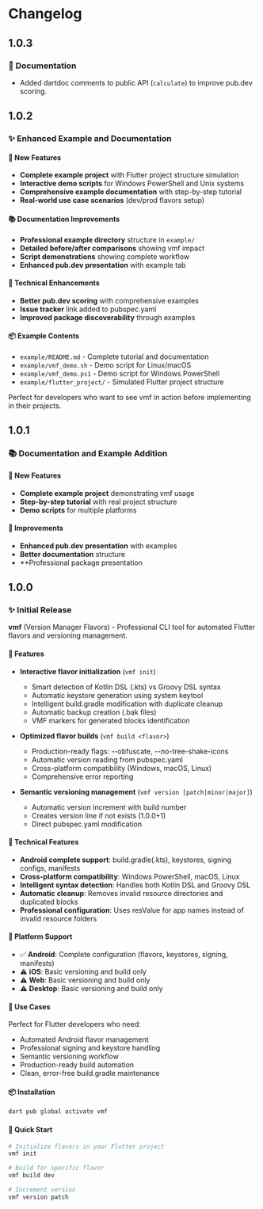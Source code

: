 # Changelog

## 1.0.3

### 📝 Documentation

- Added dartdoc comments to public API (`calculate`) to improve pub.dev scoring.

## 1.0.2

### ✨ Enhanced Example and Documentation

#### 🚀 New Features
- **Complete example project** with Flutter project structure simulation
- **Interactive demo scripts** for Windows PowerShell and Unix systems
- **Comprehensive example documentation** with step-by-step tutorial
- **Real-world use case scenarios** (dev/prod flavors setup)

#### 📚 Documentation Improvements
- **Professional example directory** structure in `example/`
- **Detailed before/after comparisons** showing vmf impact
- **Script demonstrations** showing complete workflow
- **Enhanced pub.dev presentation** with example tab

#### 🔧 Technical Enhancements
- **Better pub.dev scoring** with comprehensive examples
- **Issue tracker** link added to pubspec.yaml
- **Improved package discoverability** through examples

#### 📦 Example Contents
- `example/README.md` - Complete tutorial and documentation
- `example/vmf_demo.sh` - Demo script for Linux/macOS
- `example/vmf_demo.ps1` - Demo script for Windows PowerShell
- `example/flutter_project/` - Simulated Flutter project structure

Perfect for developers who want to see vmf in action before implementing in their projects.

## 1.0.1

### 📚 Documentation and Example Addition

#### 🚀 New Features
- **Complete example project** demonstrating vmf usage
- **Step-by-step tutorial** with real project structure
- **Demo scripts** for multiple platforms

#### 🔧 Improvements
- **Enhanced pub.dev presentation** with examples
- **Better documentation** structure
- **Professional package presentation

## 1.0.0

### ✨ Initial Release

**vmf** (Version Manager Flavors) - Professional CLI tool for automated Flutter flavors and versioning management.

#### 🚀 Features

- **Interactive flavor initialization** (`vmf init`)
  - Smart detection of Kotlin DSL (.kts) vs Groovy DSL syntax
  - Automatic keystore generation using system keytool
  - Intelligent build.gradle modification with duplicate cleanup
  - Automatic backup creation (.bak files)
  - VMF markers for generated blocks identification

- **Optimized flavor builds** (`vmf build <flavor>`)
  - Production-ready flags: --obfuscate, --no-tree-shake-icons
  - Automatic version reading from pubspec.yaml
  - Cross-platform compatibility (Windows, macOS, Linux)
  - Comprehensive error reporting

- **Semantic versioning management** (`vmf version [patch|minor|major]`)
  - Automatic version increment with build number
  - Creates version line if not exists (1.0.0+1)
  - Direct pubspec.yaml modification

#### 🔧 Technical Features

- **Android complete support**: build.gradle(.kts), keystores, signing configs, manifests
- **Cross-platform compatibility**: Windows PowerShell, macOS, Linux
- **Intelligent syntax detection**: Handles both Kotlin DSL and Groovy DSL
- **Automatic cleanup**: Removes invalid resource directories and duplicated blocks
- **Professional configuration**: Uses resValue for app names instead of invalid resource folders

#### 📱 Platform Support

- ✅ **Android**: Complete configuration (flavors, keystores, signing, manifests)
- ⚠️ **iOS**: Basic versioning and build only
- ⚠️ **Web**: Basic versioning and build only  
- ⚠️ **Desktop**: Basic versioning and build only

#### 🎯 Use Cases

Perfect for Flutter developers who need:
- Automated Android flavor management
- Professional signing and keystore handling
- Semantic versioning workflow
- Production-ready build automation
- Clean, error-free build.gradle maintenance

#### 📦 Installation

```bash
dart pub global activate vmf
```

#### 🚀 Quick Start

```bash
# Initialize flavors in your Flutter project
vmf init

# Build for specific flavor
vmf build dev

# Increment version
vmf version patch
```
